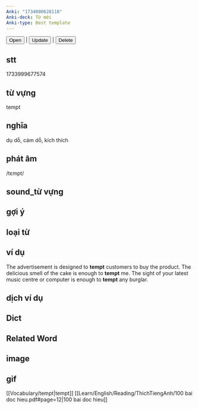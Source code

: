 ```yaml
---
Anki: "1734000628110"
Anki-deck: Từ mới
Anki-type: Best template
---
```

<button class="anki-btn-open">Open</button> | <button class="anki-btn-update">Update</button> | <button class="anki-btn-delete">Delete</button>

## stt
1733999677574
## từ vựng
tempt
## nghĩa
dụ dỗ, cám dỗ, kích thích
## phát âm
/tɛmpt/

## sound_từ vựng

## gợi ý

## loại từ

## ví dụ
The advertisement is designed to **tempt** customers to buy the product.
The delicious smell of the cake is enough to **tempt** me.
The sight of your latest music centre or computer is enough to **tempt** any burglar.
## dịch ví dụ

## Dict

## Related Word

## image

## gif
[[Vocabulary/tempt|tempt]]
[[Learn/English/Reading/ThichTiengAnh/100 bai doc hieu.pdf#page=12|100 bai doc hieu]]